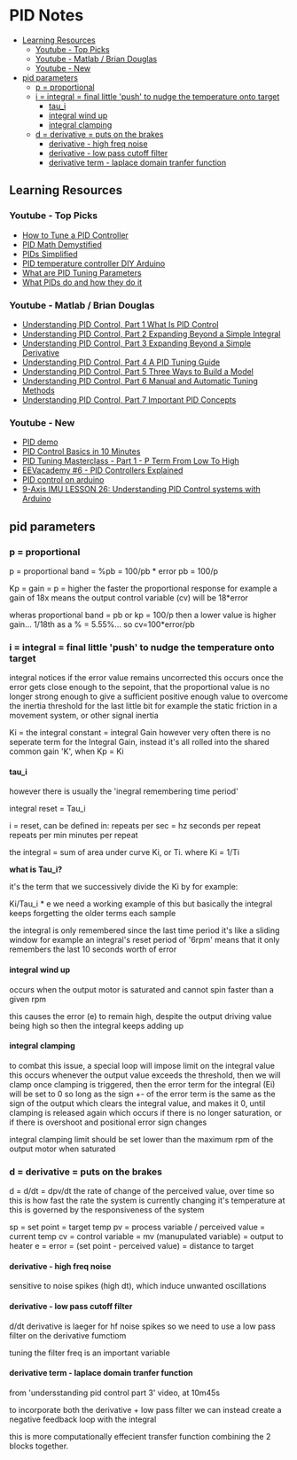 # PID Notes

<!-- MarkdownTOC -->

* [Learning Resources](#learning-resources)
  * [Youtube - Top Picks](#youtube---top-picks)
  * [Youtube - Matlab / Brian Douglas](#youtube---matlab--brian-douglas)
  * [Youtube - New](#youtube---new)
* [pid parameters](#pid-parameters)
  * [p = proportional](#p--proportional)
  * [i = integral = final little 'push' to nudge the temperature onto target](#i--integral--final-little-push-to-nudge-the-temperature-onto-target)
    * [tau_i](#tau_i)
    * [integral wind up](#integral-wind-up)
    * [integral clamping](#integral-clamping)
  * [d = derivative = puts on the brakes](#d--derivative--puts-on-the-brakes)
    * [derivative - high freq noise](#derivative---high-freq-noise)
    * [derivative - low pass cutoff filter](#derivative---low-pass-cutoff-filter)
    * [derivative term - laplace domain tranfer function](#derivative-term---laplace-domain-tranfer-function)

<!-- /MarkdownTOC -->

<a id="learning-resources"></a>
## Learning Resources

<a id="youtube---top-picks"></a>
### Youtube - Top Picks

* [How to Tune a PID Controller](https://www.youtube.com/watch?v=IB1Ir4oCP5k)
* [PID Math Demystified](https://www.youtube.com/watch?v=JEpWlTl95Tw)
* [PIDs Simplified](https://www.youtube.com/watch?v=6OH-wOsVVjg)
* [PID temperature controller DIY Arduino](https://www.youtube.com/watch?v=LXhTFBGgskI)
* [What are PID Tuning Parameters](https://www.youtube.com/watch?v=1ImhKwpSmuc)
* [What PIDs do and how they do it](https://www.youtube.com/watch?v=0vqWyramGy8)

<a id="youtube---matlab--brian-douglas"></a>
### Youtube - Matlab / Brian Douglas

* [Understanding PID Control, Part 1 What Is PID Control](https://www.youtube.com/watch?v=wkfEZmsQqiA&t=25s)
* [Understanding PID Control, Part 2 Expanding Beyond a Simple Integral](https://www.youtube.com/watch?v=NVLXCwc8HzM)
* [Understanding PID Control, Part 3 Expanding Beyond a Simple Derivative](https://www.youtube.com/watch?v=7dUVdrs1e18&t=23s)
* [Understanding PID Control, Part 4 A PID Tuning Guide](https://www.youtube.com/watch?v=sFOEsA0Irjs)
* [Understanding PID Control, Part 5 Three Ways to Build a Model](https://www.youtube.com/watch?v=qhIjIu-Zk10)
* [Understanding PID Control, Part 6 Manual and Automatic Tuning Methods](https://www.youtube.com/watch?v=qj8vTO1eIHo)
* [Understanding PID Control, Part 7 Important PID Concepts](https://www.youtube.com/watch?v=tbgV6caAVcs)

<a id="youtube---new"></a>
### Youtube - New

* [PID demo](https://www.youtube.com/watch?v=qKy98Cbcltw)
* [PID Control Basics in 10 Minutes](https://www.youtube.com/watch?v=srLMG0jlRMk)
* [PID Tuning Masterclass - Part 1 - P Term From Low To High](https:/-/www.youtube.com/watch?v=27lMKi2inpk)
* [EEVacademy #6 - PID Controllers Explained](https://www.youtube.com/watch?v=VVOi2dbtxC0)
* [PID control on arduino](https://www.youtube.com/watch?v=crw0Hcc67RY)
* [9-Axis IMU LESSON 26: Understanding PID Control systems with Arduino](https://www.youtube.com/watch?v=t7ImNDOQIzM)

<a id="pid-parameters"></a>
## pid parameters

<a id="p--proportional"></a>
### p = proportional

p = proportional band = %pb = 100/pb * error
  pb = 100/p

Kp = gain = p = higher the faster the proportional response
 for example a gain of 18x means the output control variable (cv) will be 18*error

wheras proportional band = pb or kp = 100/p
then a lower value is higher gain... 1/18th as a % = 5.55%... so cv=100*error/pb

<a id="i--integral--final-little-push-to-nudge-the-temperature-onto-target"></a>
### i = integral = final little 'push' to nudge the temperature onto target

integral notices if the error value remains uncorrected
this occurs once the error gets close enough to the sepoint, 
that the proportional value is no longer strong enough to give a sufficient
positive enough value to overcome the inertia threshold for the last little bit
for example the static friction in a movement system, or other signal inertia

Ki = the integral constant = integral Gain
however very often there is no seperate term for the Integral Gain,
instead it's all rolled into the shared common gain 'K', when  Kp = Ki

<a id="tau_i"></a>
#### tau_i

however there is usually the 'inegral remembering time period'

integral reset = Tau_i

i = reset, can be defined in:
repeats per sec = hz
seconds per repeat
repeats per min
minutes per repeat

the integral = sum of area under curve
Ki, or Ti. where Ki = 1/Ti

**what is Tau_i?**

it's the term that we successively divide the Ki by
for example:

Ki/Tau_i * e
we need a working example of this
but basically the integral keeps forgetting the older terms each sample

the integral is only remembered since the last time period
it's like a sliding window
for example an integral's reset period of '6rpm'
means that it only remembers the last 10 seconds worth of error

<a id="integral-wind-up"></a>
#### integral wind up

occurs when the output motor is saturated
and cannot spin faster than a given rpm

this causes the error (e) to remain high, despite the output driving value being high
so then the integral keeps adding up

<a id="integral-clamping"></a>
#### integral clamping

to combat this issue, a special loop will impose limit on the integral value
this occurs whenever the output value exceeds the threshold, then we will clamp
once clamping is triggered, then the error term for the integral (Ei) will be set to 0
so long as the sign +- of the error term is the same as the sign of the output
which clears the integral value, and makes it 0, until clamping is released again
which occurs if there is no longer saturation, or if there is overshoot and positional error sign changes

integral clamping limit should be set lower than the maximum rpm of the output motor when saturated


<a id="d--derivative--puts-on-the-brakes"></a>
### d = derivative = puts on the brakes

d = d/dt = dpv/dt
the rate of change of the perceived value, over time
so this is how fast the rate the system is currently changing it's temperature at
this is governed by the responsiveness of the system

sp = set point = target temp
pv = process variable / perceived value = current temp
cv = control variable = mv (manupulated variable) = output to heater
e = error = (set point - perceived value) = distance to target


<a id="derivative---high-freq-noise"></a>
#### derivative - high freq noise

sensitive to noise spikes (high dt), which induce unwanted oscillations

<a id="derivative---low-pass-cutoff-filter"></a>
#### derivative - low pass cutoff filter

d/dt derivative is laeger for hf noise spikes
so we need to use a low pass filter on the derivative fumctiom

tuning the filter freq is an important variable

<a id="derivative-term---laplace-domain-tranfer-function"></a>
#### derivative term - laplace domain tranfer function

from 'undersstanding pid control part 3' video, at 10m45s

to incorporate both the derivative + low pass filter
we can instead create a negative feedback loop with the integral

this is more computationally effecient transfer function
combining the 2 blocks together.
